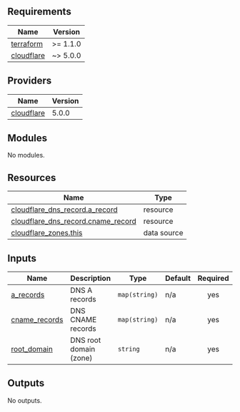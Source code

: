<!-- BEGIN_TF_DOCS -->
## Requirements

| Name | Version |
|------|---------|
| <a name="requirement_terraform"></a> [terraform](#requirement\_terraform) | >= 1.1.0 |
| <a name="requirement_cloudflare"></a> [cloudflare](#requirement\_cloudflare) | ~> 5.0.0 |

## Providers

| Name | Version |
|------|---------|
| <a name="provider_cloudflare"></a> [cloudflare](#provider\_cloudflare) | 5.0.0 |

## Modules

No modules.

## Resources

| Name | Type |
|------|------|
| [cloudflare_dns_record.a_record](https://registry.terraform.io/providers/cloudflare/cloudflare/latest/docs/resources/dns_record) | resource |
| [cloudflare_dns_record.cname_record](https://registry.terraform.io/providers/cloudflare/cloudflare/latest/docs/resources/dns_record) | resource |
| [cloudflare_zones.this](https://registry.terraform.io/providers/cloudflare/cloudflare/latest/docs/data-sources/zones) | data source |

## Inputs

| Name | Description | Type | Default | Required |
|------|-------------|------|---------|:--------:|
| <a name="input_a_records"></a> [a\_records](#input\_a\_records) | DNS A records | `map(string)` | n/a | yes |
| <a name="input_cname_records"></a> [cname\_records](#input\_cname\_records) | DNS CNAME records | `map(string)` | n/a | yes |
| <a name="input_root_domain"></a> [root\_domain](#input\_root\_domain) | DNS root domain (zone) | `string` | n/a | yes |

## Outputs

No outputs.
<!-- END_TF_DOCS -->